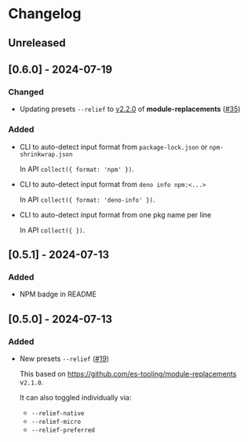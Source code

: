 # Changelog

## Unreleased





## [0.6.0] - 2024-07-19

### Changed

- Updating presets `--relief` to [v2.2.0](https://github.com/es-tooling/module-replacements/releases/tag/2.2.0) of **module-replacements** ([#35](https://github.com/imcotton/pkg-fence/pull/35))

### Added

- CLI to auto-detect input format from `package-lock.json` or `npm-shrinkwrap.json`

    In API `collect({ format: 'npm' })`.

- CLI to auto-detect input format from `deno info npm:<...>`

    In API `collect({ format: 'deno-info' })`.

- CLI to auto-detect input format from one pkg name per line

    In API `collect({ })`.





## [0.5.1] - 2024-07-13

### Added

- NPM badge in README





## [0.5.0] - 2024-07-13

### Added

- New presets `--relief` ([#19](https://github.com/imcotton/pkg-fence/pull/19))

    This based on https://github.com/es-tooling/module-replacements v`2.1.0`.

    It can also toggled individually via:
    - `--relief-native`
    - `--relief-micro`
    - `--relief-preferred`

